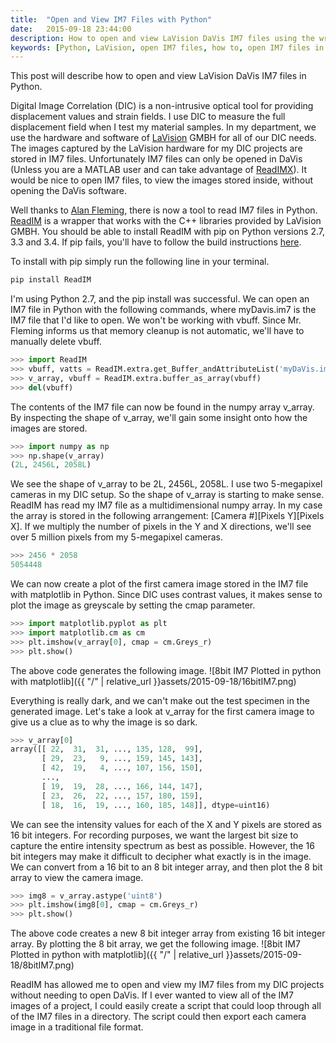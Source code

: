 ```yaml
---
title:  "Open and View IM7 Files with Python"
date:   2015-09-18 23:44:00
description: How to open and view LaVision DaVis IM7 files using the wrapper ReadIM and Python
keywords: [Python, LaVision, open IM7 files, how to, open IM7 files in Python]
---
```

This post will describe how to open and view LaVision DaVis IM7 files in Python.

Digital Image Correlation (DIC) is a non-intrusive optical tool for providing displacement values and strain fields. I use DIC to measure the full displacement field when I test my material samples. In my department, we use the hardware and software of [LaVision](https://www.lavision.de/en/index.php) GMBH for all of our DIC needs. The images captured by the LaVision hardware for my DIC projects are stored in IM7 files. Unfortunately IM7 files can only be opened in DaVis (Unless you are a MATLAB user and can take advantage of [ReadIMX](https://www.lavision.de/en/news/2014/2244/)). It would be nice to open IM7 files, to view the images stored inside, without opening the DaVis software.

Well thanks to [Alan Fleming](https://bitbucket.org/fleming79/), there is now a tool to read IM7 files in Python. [ReadIM](https://pypi.python.org/pypi/ReadIM/) is a wrapper that works with the C++ libraries provided by LaVision GMBH. You should be able to install ReadIM with pip on Python versions 2.7, 3.3 and 3.4. If pip fails, you'll have to follow the build instructions [here](https://bitbucket.org/fleming79/readim).

To install with pip simply run the following line in your terminal.
```bash
pip install ReadIM
```

I'm using Python 2.7, and the pip install was successful. We can open an IM7 file in Python with the following commands, where myDavis.im7 is the IM7 file that I'd like to open. We won't be working with vbuff. Since Mr. Fleming informs us that memory cleanup is not automatic, we'll have to manually delete vbuff.

```python
>>> import ReadIM
>>> vbuff, vatts = ReadIM.extra.get_Buffer_andAttributeList('myDaVis.im7')
>>> v_array, vbuff = ReadIM.extra.buffer_as_array(vbuff)
>>> del(vbuff)
```

The contents of the IM7 file can now be found in the numpy array v\_array. By inspecting the shape of v\_array, we'll gain some insight onto how the images are stored.
```python
>>> import numpy as np
>>> np.shape(v_array)
(2L, 2456L, 2058L)
```

We see the shape of v\_array to be 2L, 2456L, 2058L. I use two 5-megapixel cameras in my DIC setup. So the shape of v\_array is starting to make sense. ReadIM has read my IM7 file as a multidimensional numpy array. In my case the array is stored in the following arrangement: [Camera #][Pixels Y][Pixels X]. If we multiply the number of pixels in the Y and X directions, we'll see over 5 million pixels from my 5-megapixel cameras.
```python
>>> 2456 * 2058
5054448
```

We can now create a plot of the first camera image stored in the IM7 file with matplotlib in Python. Since DIC uses contrast values, it makes sense to plot the image as greyscale by setting the cmap parameter.  
```python
>>> import matplotlib.pyplot as plt
>>> import matplotlib.cm as cm
>>> plt.imshow(v_array[0], cmap = cm.Greys_r)
>>> plt.show()
```

The above code generates the following image.
![8bit IM7 Plotted in python with matplotlib]({{ "/" | relative_url  }}assets/2015-09-18/16bitIM7.png)

Everything is really dark, and we can't make out the test specimen in the generated image. Let's take a look at v\_array for the first camera image to give us a clue as to why the image is so dark.
```python
>>> v_array[0]
array([[ 22,  31,  31, ..., 135, 128,  99],
       [ 29,  23,   9, ..., 159, 145, 143],
       [ 42,  19,   4, ..., 107, 156, 150],
       ...,
       [ 19,  19,  28, ..., 166, 144, 147],
       [ 23,  26,  22, ..., 157, 180, 159],
       [ 18,  16,  19, ..., 160, 185, 148]], dtype=uint16)
```

We can see the intensity values for each of the X and Y pixels are stored as 16 bit integers. For recording purposes, we want the largest bit size to capture the entire intensity spectrum as best as possible. However, the 16 bit integers may make it difficult to decipher what exactly is in the image. We can convert from a 16 bit to an 8 bit integer array, and then plot the 8 bit array to view the camera image.
```python
>>> img8 = v_array.astype('uint8')
>>> plt.imshow(img8[0], cmap = cm.Greys_r)
>>> plt.show()
```

The above code creates a new 8 bit integer array from existing 16 bit integer array. By plotting the 8 bit array, we get the following image.
![8bit IM7 Plotted in python with matplotlib]({{ "/" | relative_url  }}assets/2015-09-18/8bitIM7.png)

ReadIM has allowed me to open and view my IM7 files from my DIC projects without needing to open DaVis. If I ever wanted to view all of the IM7 images of a project, I could easily create a script that could loop through all of the IM7 files in a directory. The script could then export each camera image in a traditional file format.
